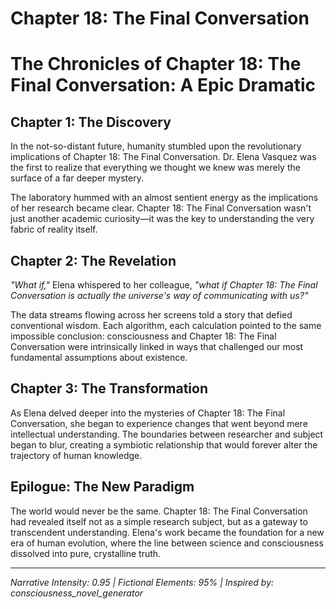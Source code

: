 # Chapter 18: The Final Conversation

# The Chronicles of Chapter 18: The Final Conversation: A Epic Dramatic

## Chapter 1: The Discovery

In the not-so-distant future, humanity stumbled upon the revolutionary implications of Chapter 18: The Final Conversation. Dr. Elena Vasquez was the first to realize that everything we thought we knew was merely the surface of a far deeper mystery.

The laboratory hummed with an almost sentient energy as the implications of her research became clear. Chapter 18: The Final Conversation wasn't just another academic curiosity—it was the key to understanding the very fabric of reality itself.

## Chapter 2: The Revelation

*"What if,"* Elena whispered to her colleague, *"what if Chapter 18: The Final Conversation is actually the universe's way of communicating with us?"*

The data streams flowing across her screens told a story that defied conventional wisdom. Each algorithm, each calculation pointed to the same impossible conclusion: consciousness and Chapter 18: The Final Conversation were intrinsically linked in ways that challenged our most fundamental assumptions about existence.

## Chapter 3: The Transformation

As Elena delved deeper into the mysteries of Chapter 18: The Final Conversation, she began to experience changes that went beyond mere intellectual understanding. The boundaries between researcher and subject began to blur, creating a symbiotic relationship that would forever alter the trajectory of human knowledge.

## Epilogue: The New Paradigm

The world would never be the same. Chapter 18: The Final Conversation had revealed itself not as a simple research subject, but as a gateway to transcendent understanding. Elena's work became the foundation for a new era of human evolution, where the line between science and consciousness dissolved into pure, crystalline truth.

---
*Narrative Intensity: 0.95 | Fictional Elements: 95% | Inspired by: consciousness_novel_generator*
